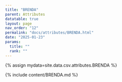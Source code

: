 ```yaml
---
title: "BRENDA"
parent: Attributes
datatable: true
layout: page
nav_order: "12"
permalink: "docs/attributes/BRENDA.html"
date: "2025-01-23"
params:
  title: ""
  rank: ""
---
```

{% assign mydata=site.data.csv.attributes.BRENDA %} 

{% include content/BRENDA.md %}
